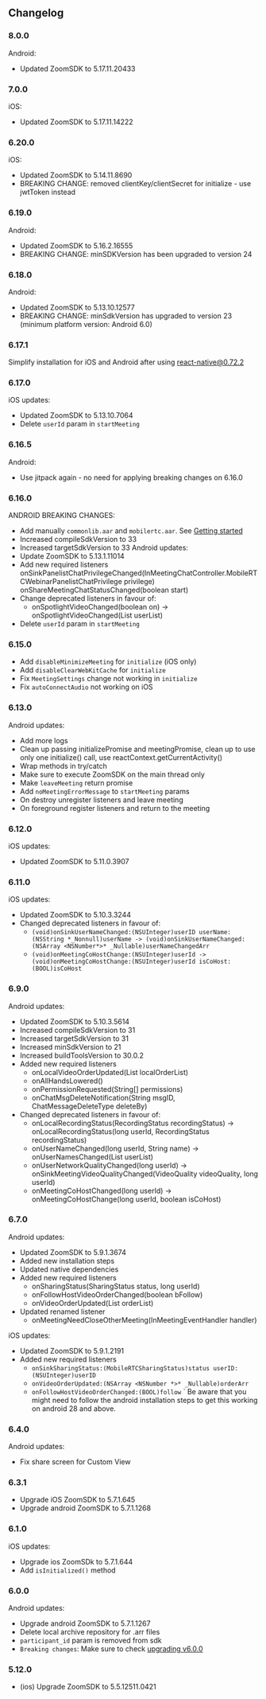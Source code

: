 ## Changelog

### 8.0.0

Android:

- Updated ZoomSDK to 5.17.11.20433

### 7.0.0

iOS:

- Updated ZoomSDK to 5.17.11.14222

### 6.20.0

iOS:

- Updated ZoomSDK to 5.14.11.8690
- BREAKING CHANGE: removed clientKey/clientSecret for initialize - use jwtToken instead

### 6.19.0

Android:

- Updated ZoomSDK to 5.16.2.16555
- BREAKING CHANGE: minSDKVersion has been upgraded to version 24

### 6.18.0

Android:

- Updated ZoomSDK to 5.13.10.12577
- BREAKING CHANGE: minSdkVersion has upgraded to version 23 (minimum platform version: Android 6.0)

### 6.17.1

Simplify installation for iOS and Android after using react-native@0.72.2

### 6.17.0

iOS updates:

- Updated ZoomSDK to 5.13.10.7064
- Delete `userId` param in `startMeeting`

### 6.16.5

Android:

- Use jitpack again - no need for applying breaking changes on 6.16.0

### 6.16.0

ANDROID BREAKING CHANGES:

- Add manually `commonlib.aar` and `mobilertc.aar`. See [Getting started](https://github.com/mieszko4/react-native-zoom-us/tree/feat/upgrade-android-to-5.13.1.11014#getting-started)
- Increased compileSdkVersion to 33
- Increased targetSdkVersion to 33
  Android updates:
- Update ZoomSDK to 5.13.1.11014
- Add new required listeners
  onSinkPanelistChatPrivilegeChanged(InMeetingChatController.MobileRTCWebinarPanelistChatPrivilege privilege)
  onShareMeetingChatStatusChanged(boolean start)
- Change deprecated listeners in favour of:
  - onSpotlightVideoChanged(boolean on) -> onSpotlightVideoChanged(List<Long> userList)
- Delete `userId` param in `startMeeting`

### 6.15.0

- Add `disableMinimizeMeeting` for `initialize` (iOS only)
- Add `disableClearWebKitCache` for `initialize`
- Fix `MeetingSettings` change not working in `initialize`
- Fix `autoConnectAudio` not working on iOS

### 6.13.0

Android updates:

- Add more logs
- Clean up passing initializePromise and meetingPromise, clean up to use only one initialize() call, use reactContext.getCurrentActivity()
- Wrap methods in try/catch
- Make sure to execute ZoomSDK on the main thread only
- Make `leaveMeeting` return promise
- Add `noMeetingErrorMessage` to `startMeeting` params
- On destroy unregister listeners and leave meeting
- On foreground register listeners and return to the meeting

### 6.12.0

iOS updates:

- Updated ZoomSDK to 5.11.0.3907

### 6.11.0

iOS updates:

- Updated ZoomSDK to 5.10.3.3244
- Changed deprecated listeners in favour of:
  - `(void)onSinkUserNameChanged:(NSUInteger)userID userName:(NSString *_Nonnull)userName -> (void)onSinkUserNameChanged:(NSArray <NSNumber*>* _Nullable)userNameChangedArr`
  - `(void)onMeetingCoHostChange:(NSUInteger)userId -> (void)onMeetingCoHostChange:(NSUInteger)userId isCoHost:(BOOL)isCoHost`

### 6.9.0

Android updates:

- Updated ZoomSDK to 5.10.3.5614
- Increased compileSdkVersion to 31
- Increased targetSdkVersion to 31
- Increased minSdkVersion to 21
- Increased buildToolsVersion to 30.0.2
- Added new required listeners
  - onLocalVideoOrderUpdated(List<Long> localOrderList)
  - onAllHandsLowered()
  - onPermissionRequested(String[] permissions)
  - onChatMsgDeleteNotification(String msgID, ChatMessageDeleteType deleteBy)
- Changed deprecated listeners in favour of:
  - onLocalRecordingStatus(RecordingStatus recordingStatus) -> onLocalRecordingStatus(long userId, RecordingStatus recordingStatus)
  - onUserNameChanged(long userId, String name) -> onUserNamesChanged(List<Long> userList)
  - onUserNetworkQualityChanged(long userId) -> onSinkMeetingVideoQualityChanged(VideoQuality videoQuality, long userId)
  - onMeetingCoHostChanged(long userId) -> onMeetingCoHostChange(long userId, boolean isCoHost)

### 6.7.0

Android updates:

- Updated ZoomSDK to 5.9.1.3674
- Added new installation steps
- Updated native dependencies
- Added new required listeners
  - onSharingStatus(SharingStatus status, long userId)
  - onFollowHostVideoOrderChanged(boolean bFollow)
  - onVideoOrderUpdated(List<Long> orderList)
- Updated renamed listener
  - onMeetingNeedCloseOtherMeeting(InMeetingEventHandler handler)

iOS updates:

- Updated ZoomSDK to 5.9.1.2191
- Added new required listeners
  - `onSinkSharingStatus:(MobileRTCSharingStatus)status userID:(NSUInteger)userID`
  - `onVideoOrderUpdated:(NSArray <NSNumber *>* _Nullable)orderArr`
  - `onFollowHostVideoOrderChanged:(BOOL)follow`
    `
    Be aware that you might need to follow the android installation steps to get this working on android 28 and above.

### 6.4.0

Android updates:

- Fix share screen for Custom View

### 6.3.1

- Upgrade iOS ZoomSDK to 5.7.1.645
- Upgrade android ZoomSDK to 5.7.1.1268

### 6.1.0

iOS updates:

- Upgrade ios ZoomSDk to 5.7.1.644
- Add `isInitialized()` method

### 6.0.0

Android updates:

- Upgrade android ZoomSDK to 5.7.1.1267
- Delete local archive repository for .arr files
- `participant_id` param is removed from sdk
- `Breaking changes`: Make sure to check [upgrading v6.0.0](docs/UPGRADING.md#600-jitpack)

### 5.12.0

- (ios) Upgrade ZoomSDK to 5.5.12511.0421
